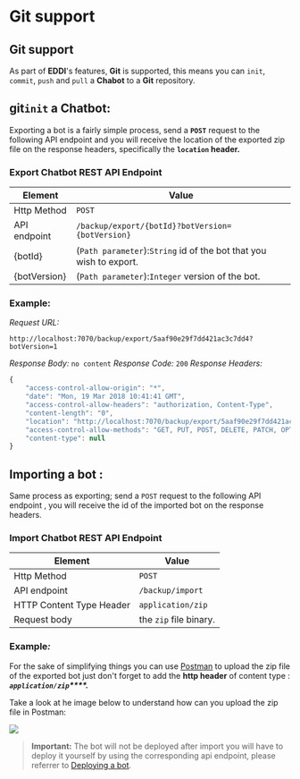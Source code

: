 # Git support

## Git support

As part of **EDDI**'s features, **Git** is supported, this means you can `init`, `commit`, `push` and `pull` a **Chabot** to a **Git** repository.

## git`init` a Chatbot:

Exporting a bot is a fairly simple process, send a **`POST`** request to the following API endpoint and you will receive the location of the exported zip file on the response headers, specifically the **`location` header.**

### Export Chatbot REST API Endpoint

| Element      | Value                                                              |
| ------------ | ------------------------------------------------------------------ |
| Http Method  | `POST`                                                             |
| API endpoint | `/backup/export/{botId}?botVersion={botVersion}`                   |
| {botId}      | (`Path parameter`):`String` id of the bot that you wish to export. |
| {botVersion} | (`Path parameter`):`Integer` version of the bot.                   |

### **Example:**

_Request URL:_

`http://localhost:7070/backup/export/5aaf90e29f7dd421ac3c7dd4?botVersion=1`

_Response Body:_ `no content` _Response Code:_ `200` _Response Headers:_

```javascript
{
    "access-control-allow-origin": "*",
    "date": "Mon, 19 Mar 2018 10:41:41 GMT",
    "access-control-allow-headers": "authorization, Content-Type",
    "content-length": "0",
    "location": "http://localhost:7070/backup/export/5aaf90e29f7dd421ac3c7dd4-1.zip",
    "access-control-allow-methods": "GET, PUT, POST, DELETE, PATCH, OPTIONS",
    "content-type": null
}
```

## Importing a bot :

Same process as exporting; send a `POST` request to the following API endpoint , you will receive the id of the imported bot on the response headers.

### Import Chatbot REST API Endpoint

| Element                  | Value                  |
| ------------------------ | ---------------------- |
| Http Method              | `POST`                 |
| API endpoint             | `/backup/import`       |
| HTTP Content Type Header | `application/zip`      |
| Request body             | the `zip` file binary. |

### **Example**_**:**_

For the sake of simplifying things you can use [Postman](https://www.getpostman.com/) to upload the zip file of the exported bot just don't forget to add the **http header** of content type : _**`application/zip`****.**_

Take a look at he image below to understand how can you upload the zip file in Postman:

![](<.gitbook/assets/postman\_upload\_bin (1).png>)

> **Important:** The bot will not be deployed after import you will have to deploy it yourself by using the corresponding api endpoint, please referrer to [Deploying a bot](deployement-management-of-chatbots.md).
